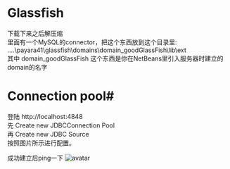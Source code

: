 # Glassfish #
下载下来之后解压缩<br/>
里面有一个MySQL的connector，把这个东西放到这个目录里:  ....\payara41\glassfish\domains\domain_goodGlassFish\lib\ext<br/>
其中 domain_goodGlassFish 这个东西是你在NetBeans里引入服务器时建立的domain的名字<br/>

# Connection pool#
登陆 http://localhost:4848<br/>
先 Create new JDBCConnection Pool<br/> 
再 Create new JDBC Source<br/>
按照图片所示进行配置。<br/>

成功建立后ping一下
![avatar](/ping.jpg)
